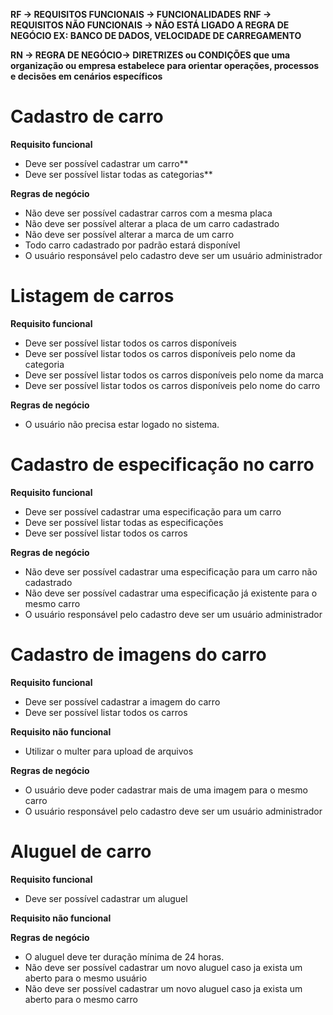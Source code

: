 **RF -> REQUISITOS FUNCIONAIS -> FUNCIONALIDADES**
**RNF -> REQUISITOS NÃO FUNCIONAIS -> NÃO ESTÁ LIGADO A REGRA DE NEGÓCIO EX: BANCO DE DADOS, VELOCIDADE DE CARREGAMENTO**

**RN -> REGRA DE NEGÓCIO-> DIRETRIZES ou CONDIÇÕES que uma organização ou empresa estabelece para orientar operações, processos e decisões em cenários específicos**

# Cadastro de carro
**Requisito funcional**
- Deve ser possível cadastrar um carro**
- Deve ser possível listar todas as categorias**

**Regras de negócio**
- Não deve ser possível cadastrar carros com a mesma placa
- Não deve ser possível alterar a placa de um carro cadastrado
- Não deve ser possível alterar a marca de um carro
- Todo carro cadastrado por padrão estará disponível
- O usuário responsável pelo cadastro deve ser um usuário administrador

# Listagem de carros

**Requisito funcional**
- Deve ser possível listar todos os carros disponíveis
- Deve ser possível listar todos os carros disponíveis pelo nome da categoria
- Deve ser possível listar todos os carros disponíveis pelo nome da marca
- Deve ser possível listar todos os carros disponíveis pelo nome do carro


**Regras de negócio**
- O usuário não precisa estar logado no sistema.

# Cadastro de especificação no carro

**Requisito funcional**
- Deve ser possível cadastrar uma especificação para um carro
- Deve ser possível listar todas as especificações
- Deve ser possível listar todos os carros

**Regras de negócio**
- Não deve ser possível cadastrar uma especificação para um carro não cadastrado
- Não deve ser possível cadastrar uma especificação já existente para o mesmo carro
- O usuário responsável pelo cadastro deve ser um usuário administrador

# Cadastro de imagens do carro

**Requisito funcional**
- Deve ser possível cadastrar a imagem do carro
- Deve ser possível listar todos os carros

**Requisito não funcional**
- Utilizar o multer para upload de arquivos

**Regras de negócio**
- O usuário deve poder cadastrar mais de uma imagem para o mesmo carro
- O usuário responsável pelo cadastro deve ser um usuário administrador

# Aluguel de carro

**Requisito funcional**
- Deve ser possível cadastrar um aluguel

**Requisito não funcional**

**Regras de negócio**
- O aluguel deve ter duração mínima de 24 horas.
- Não deve ser possível cadastrar um novo aluguel caso ja exista um aberto para o mesmo usuário
- Não deve ser possível cadastrar um novo aluguel caso ja exista um aberto para o mesmo carro
